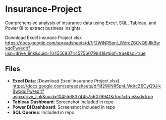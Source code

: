 # Insurance-Project
Comprehensive analysis of insurance data using Excel, SQL, Tableau, and Power BI to extract business insights.

Download Excel Insurace Project.xlsx https://docs.google.com/spreadsheets/d/1jf2WiNR5pnl_WdrcZ6CyQ9JlkBwxqdFw/edit?usp=drive_link&ouid=104556837445756079941&rtpof=true&sd=true

## Files

- **Excel Data**: [Download Excel Insurance Project.xlsx] https://docs.google.com/spreadsheets/d/1jf2WiNR5pnl_WdrcZ6CyQ9JlkBwxqdFw/edit?usp=drive_link&ouid=104556837445756079941&rtpof=true&sd=true
- **Tableau Dashboard**: Screenshot included in repo
- **Power BI Dashboard**: Screenshot included in repo
- **SQL Queries**: Included in repo
